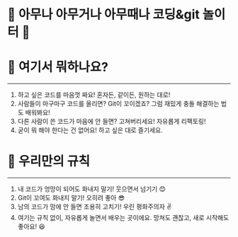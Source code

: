 # 🎉 아무나 아무거나 아무때나 코딩&git 놀이터 👋

# 🤔 여기서 뭐하나요?
---
1. 하고 싶은 코드를 마음껏 짜요! 혼자든, 같이든, 원하는 대로!
2. 사람들이 마구마구 코드를 올리면? Git이 꼬이겠죠? 그럼 재밌게 충돌 해결하는 법도 배워봐요!
3. 다른 사람이 쓴 코드가 마음에 안 들면? 고쳐버리세요! 자유롭게 리팩토링!
4. 굳이 뭐 해야 한다는 건 없어요! 하고 싶은 대로 즐기세요.
   
# 🌟 우리만의 규칙
---
1. 내 코드가 엉망이 되어도 화내지 말기! 웃으면서 넘기기 😊
2. Git이 꼬여도 화내지 말기! 오히려 좋아 😎
3. 남의 코드가 맘에 안 들면 조용히 고치기! 우린 평화주의자 ✌️
4. 여기는 규칙 없이, 자유롭게 놀면서 배우는 곳이에요. 망쳐도 괜찮고, 새로 시작해도 좋아요! 😆
